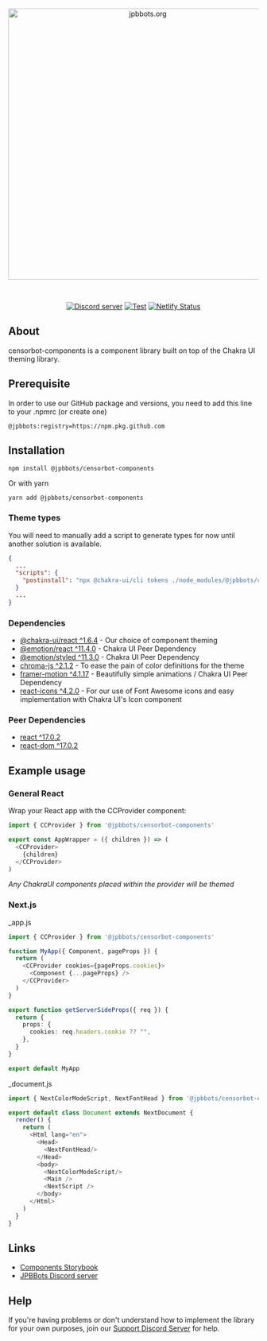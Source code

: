 <div align="center">
  <br />
  <p>
    <a href="https://jpbbots.org/"><img src="https://i.imgur.com/1vFSlx2.png" width="546" alt="jpbbots.org" /></a>
  </p>
  <br />
  <p>
    <a href="https://jpbbots.org/support"><img src="https://img.shields.io/discord/399688888739692552?color=f44847&logo=discord&logoColor=white" alt="Discord server" /></a>
    <a href="https://github.com/JPBBots/censorbot-components/actions"><img src="https://github.com/JPBBots/censorbot-components/actions/workflows/test.action.yml/badge.svg" alt="Test" /></a>
    <a href="https://app.netlify.com/sites/eager-minsky-34b5ea/deploys"><img src="https://api.netlify.com/api/v1/badges/5ce98137-50f5-48e2-9252-9f442a2eb7cc/deploy-status" alt="Netlify Status" /></a>
  </p>
</div>

## About

censorbot-components is a component library built on top of the Chakra UI theming library.

## Prerequisite
In order to use our GitHub package and versions, you need to add this line to your .npmrc (or create one)
```
@jpbbots:registry=https://npm.pkg.github.com
```

## Installation

```sh-session
npm install @jpbbots/censorbot-components
```
Or with yarn
```sh-session
yarn add @jpbbots/censorbot-components
```

### Theme types
You will need to manually add a script to generate types for now until another solution is available.
```json
{
  ...
  "scripts": {
    "postinstall": "npx @chakra-ui/cli tokens ./node_modules/@jpbbots/censorbot-components/src/theme/index.ts"
  }
  ...
}
```

### Dependencies

- [@chakra-ui/react ^1.6.4](https://www.npmjs.com/package/@chakra-ui/react) - Our choice of component theming
- [@emotion/react ^11.4.0](https://www.npmjs.com/package/@emotion/react) - Chakra UI Peer Dependency
- [@emotion/styled ^11.3.0](https://www.npmjs.com/package/@emotion/styled) - Chakra UI Peer Dependency
- [chroma-js ^2.1.2](https://www.npmjs.com/package/chroma-js) - To ease the pain of color definitions for the theme
- [framer-motion ^4.1.17](https://www.npmjs.com/package/framer-motion) - Beautifully simple animations / Chakra UI Peer Dependency
- [react-icons ^4.2.0](https://www.npmjs.com/package/react-icons) - For our use of Font Awesome icons and easy implementation with Chakra UI's Icon component

### Peer Dependencies

- [react ^17.0.2](https://www.npmjs.com/package/react)
- [react-dom ^17.0.2](https://www.npmjs.com/package/react-dom)

## Example usage 

### General React
Wrap your React app with the CCProvider component:
```typescript jsx
import { CCProvider } from '@jpbbots/censorbot-components'

export const AppWrapper = ({ children }) => (
  <CCProvider>
    {children}
  </CCProvider>
)
```
_Any ChakraUI components placed within the provider will be themed_

### Next.js

_app.js
```typescript jsx
import { CCProvider } from '@jpbbots/censorbot-components'

function MyApp({ Component, pageProps }) {
  return (
    <CCProvider cookies={pageProps.cookies}>
      <Component {...pageProps} />
    </CCProvider>
  )
}

export function getServerSideProps({ req }) {
  return {
    props: {
      cookies: req.headers.cookie ?? "",
    },
  }
}

export default MyApp
```

_document.js
```typescript jsx
import { NextColorModeScript, NextFontHead } from '@jpbbots/censorbot-components'

export default class Document extends NextDocument {
  render() {
    return (
      <Html lang="en">
        <Head>
          <NextFontHead/>
        </Head>
        <body>
          <NextColorModeScript/>
          <Main />
          <NextScript />
        </body>
      </Html>
    )
  }
}
```

## Links
- [Components Storybook](https://eager-minsky-34b5ea.netlify.app/)
- [JPBBots Discord server](https://jpbbots.org/support)

## Help
If you're having problems or don't understand how to implement the library for your own purposes, join our [Support Discord Server](https://jpbbots.org/support) for help.
